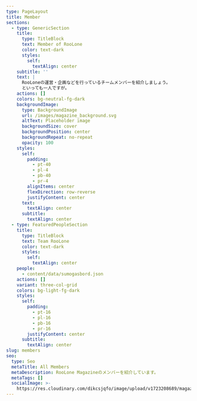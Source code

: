 ```yaml
---
type: PageLayout
title: Member
sections:
  - type: GenericSection
    title:
      type: TitleBlock
      text: Member of RooLone
      color: text-dark
      styles:
        self:
          textAlign: center
    subtitle: ''
    text: |
      RooLoneの運営・企画などを行っているチームメンバーを紹介しましょう。
      といっても一人ですが。
    actions: []
    colors: bg-neutral-fg-dark
    backgroundImage:
      type: BackgroundImage
      url: /images/magazine_background.svg
      altText: Placeholder image
      backgroundSize: cover
      backgroundPosition: center
      backgroundRepeat: no-repeat
      opacity: 100
    styles:
      self:
        padding:
          - pt-40
          - pl-4
          - pb-40
          - pr-4
        alignItems: center
        flexDirection: row-reverse
        justifyContent: center
      text:
        textAlign: center
      subtitle:
        textAlign: center
  - type: FeaturedPeopleSection
    title:
      type: TitleBlock
      text: Team RooLone
      color: text-dark
      styles:
        self:
          textAlign: center
    people:
      - content/data/sumogasbord.json
    actions: []
    variant: three-col-grid
    colors: bg-light-fg-dark
    styles:
      self:
        padding:
          - pt-16
          - pl-16
          - pb-16
          - pr-16
        justifyContent: center
      subtitle:
        textAlign: center
slug: members
seo:
  type: Seo
  metaTitle: All Members
  metaDescription: RooLone Magazineのメンバーを紹介しています。
  metaTags: []
  socialImage: >-
    https://res.cloudinary.com/dikcsjqfo/image/upload/v1723208689/magazine_thumbnail_cmafx9.svg
---
```

